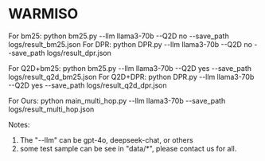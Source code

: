 # WARMISO

For bm25: python bm25.py --llm llama3-70b --Q2D no --save_path logs/result_bm25.json
For DPR:  python DPR.py --llm llama3-70b --Q2D no --save_path logs/result_dpr.json

For Q2D+bm25: python bm25.py --llm llama3-70b --Q2D yes --save_path logs/result_q2d_bm25.json
For Q2D+DPR:  python DPR.py --llm llama3-70b --Q2D yes --save_path logs/result_q2d_dpr.json

For Ours: python main_multi_hop.py --llm llama3-70b --save_path logs/result_multi_hop.json

Notes:
  1. The "--llm" can be gpt-4o, deepseek-chat, or others
  2. some test sample can be see in "data/*", please contact us for all.


